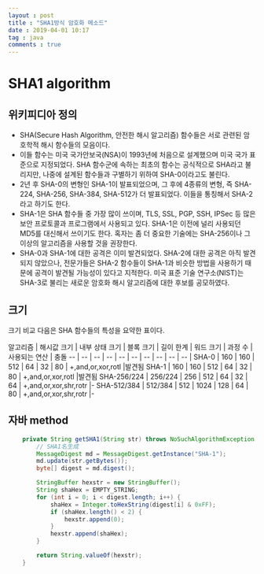 ```yaml
---
layout : post
title : "SHA1방식 암호화 메소드"
date : 2019-04-01 10:17
tag : java
comments : true
---
```


# SHA1 algorithm

## 위키피디아 정의
- SHA(Secure Hash Algorithm, 안전한 해시 알고리즘) 함수들은 서로 관련된 암호학적 해시 함수들의 모음이다. 
- 이들 함수는 미국 국가안보국(NSA)이 1993년에 처음으로 설계했으며 미국 국가 표준으로 지정되었다. SHA 함수군에 속하는 최초의 함수는 공식적으로 SHA라고 불리지만, 나중에 설계된 함수들과 구별하기 위하여 SHA-0이라고도 불린다. 
- 2년 후 SHA-0의 변형인 SHA-1이 발표되었으며, 그 후에 4종류의 변형, 즉 SHA-224, SHA-256, SHA-384, SHA-512가 더 발표되었다. 이들을 통칭해서 SHA-2라고 하기도 한다.
- SHA-1은 SHA 함수들 중 가장 많이 쓰이며, TLS, SSL, PGP, SSH, IPSec 등 많은 보안 프로토콜과 프로그램에서 사용되고 있다. SHA-1은 이전에 널리 사용되던 MD5를 대신해서 쓰이기도 한다. 혹자는 좀 더 중요한 기술에는 SHA-256이나 그 이상의 알고리즘을 사용할 것을 권장한다.
- SHA-0과 SHA-1에 대한 공격은 이미 발견되었다. SHA-2에 대한 공격은 아직 발견되지 않았으나, 전문가들은 SHA-2 함수들이 SHA-1과 비슷한 방법을 사용하기 때문에 공격이 발견될 가능성이 있다고 지적한다. 미국 표준 기술 연구소(NIST)는 SHA-3로 불리는 새로운 암호화 해시 알고리즘에 대한 후보를 공모하였다.

## 크기
크기 비교
다음은 SHA 함수들의 특성을 요약한 표이다.

알고리즘 | 해시값 크기	| 내부 상태 크기	| 블록 크기	| 길이 한계	| 워드 크기	| 과정 수	| 사용되는 연산	| 충돌
-- | -- | -- | -- | -- | -- | -- | -- | -- | -- | 
SHA-0 | 160 | 160 | 512 | 64 | 32 | 80 | +,and,or,xor,rotl	|발견됨
SHA-1 | 160 | 160 | 512 | 64 | 32 | 80 | +,and,or,xor,rotl	|발견됨
SHA-256/224 | 256/224 | 256 | 512 | 64 | 32 | 64 | +,and,or,xor,shr,rotr	|-
SHA-512/384 | 512/384 | 512 | 1024 | 128 | 64 | 80 | +,and,or,xor,shr,rotr	|-

## 자바 method

```java
	private String getSHA1(String str) throws NoSuchAlgorithmException {
		// SHA1名生成
		MessageDigest md = MessageDigest.getInstance("SHA-1");
		md.update(str.getBytes());
		byte[] digest = md.digest();

		StringBuffer hexstr = new StringBuffer();
		String shaHex = EMPTY_STRING;
		for (int i = 0; i < digest.length; i++) {
			shaHex = Integer.toHexString(digest[i] & 0xFF);
			if (shaHex.length() < 2) {
				hexstr.append(0);
			}
			hexstr.append(shaHex);
		}

		return String.valueOf(hexstr);
	}
  ```
